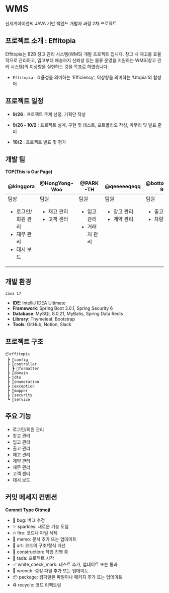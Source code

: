 # WMS
신세계아이앤씨 JAVA 기반 백엔드 개발자 과정 2차 프로젝트

## 프로젝트 소개 : Effitopia
Effitopia는 B2B 창고 관리 시스템(WMS) 개발 프로젝트 입니다. 창고 내 재고를 효율적으로 관리하고, 입고부터 배송까지 신뢰성 있는 물류 운영을 지원하는 WMS(창고 관리 시스템)의 이상향을 실현하는 것을 목표로 하였습니다.

- ``Effitopia`` : 효율성을 의미하는 'Efficiency', 이상향을 의미하는 'Utopia'의 합성어

## 프로젝트 일정
- **9/26** : 프로젝트 주제 선정, 기획안 작성

- **9/26 - 10/2** : 프로젝트 설계, 구현 및 테스트, 포트폴리오 작성, 마무리 및 발표 준비

- **10/2** : 프로젝트 발표 및 평가

## 개발 팀
**TOP(This is Our Page)**
<table>
  <thead>
    <tr align=center >
      <td>
      <b>@kinggora</b>
      </td>
      <td>
        <b>@HongYong-Woo</b>
      </td>
      <td>
        <b>@PARK-TH</b>
      </td>
      <td>
        <b>@qeeeeeqeqq</b>
      </td>
      <td>
        <b>@bottomsUp-99</b>
      </td>
    </tr>
  </thead>
  <tbody>
    <tr valign=top>
      <td>
        <div>팀장</div>
        <ul>
          <li>로그인/회원 관리</li>
          <li>재무 관리</li>
          <li>대시 보드</li>
        </ul>
      </td>
      <td>
        <div>팀원</div>
        <ul>
          <li>재고 관리</li>
          <li>고객 센터</li>
        </ul>
      </td>
      <td>
        <div>팀원</div>
        <ul>
          <li>입고 관리</li>
          <li>거래처 관리</li>
        </ul>
      </td>
      <td>
        <div>팀원</div>
        <ul>
          <li>창고 관리</li>
          <li>계약 관리</li>
        </ul>
      </td>
      <td>
        <div>팀원</div>
        <ul>
          <li>출고 관리</li>
          <li>차량 관리</li>
        </ul>
      </td>
    </tr>
  </tbody>
</table>

## 개발 환경
`Java 17`
- **IDE**: IntelliJ IDEA Ultimate
- **Framework**: Spring Boot 3.0.1, Spring Security 6
- **Database**: MySQL 8.0.21, MyBatis, Spring Data Redis
- **Library**: Thymeleaf, Bootstrap
- **Tools**: GitHub, Notion, Slack

## 프로젝트 구조
```
📦effitopia
 ┣ 📂config
 ┣ 📂controller
 ┃ ┣ 📂formatter
 ┣ 📂domain
 ┣ 📂dto
 ┣ 📂enumeration
 ┣ 📂exception
 ┣ 📂mapper
 ┣ 📂security
 ┗ 📂service
```

## 주요 기능
- 로그인/회원 관리
- 창고 관리
- 입고 관리
- 출고 관리
- 재고 관리
- 계약 관리
- 재무 관리
- 고객 센터
- 대시 보드

## 커밋 메세지 컨벤션
**Commit Type Gitmoji**
- 🐛 bug: 버그 수정
- ✨ sparkles: 새로운 기능 도입
- 🔥 fire: 코드나 파일 삭제
- 📝 memo: 문서 추가 또는 업데이트
- 🎨 art: 코드의 구조/형식 개선
- 🚧 construction: 작업 진행 중
- 🎉 tada: 프로젝트 시작
- ✅ white_check_mark: 테스트 추가, 업데이트 또는 통과
- 🔧 wrench: 설정 파일 추가 또는 업데이트
- 📦️ package: 컴파일된 파일이나 패키지 추가 또는 업데이트
- ♻️ recycle: 코드 리팩토링
